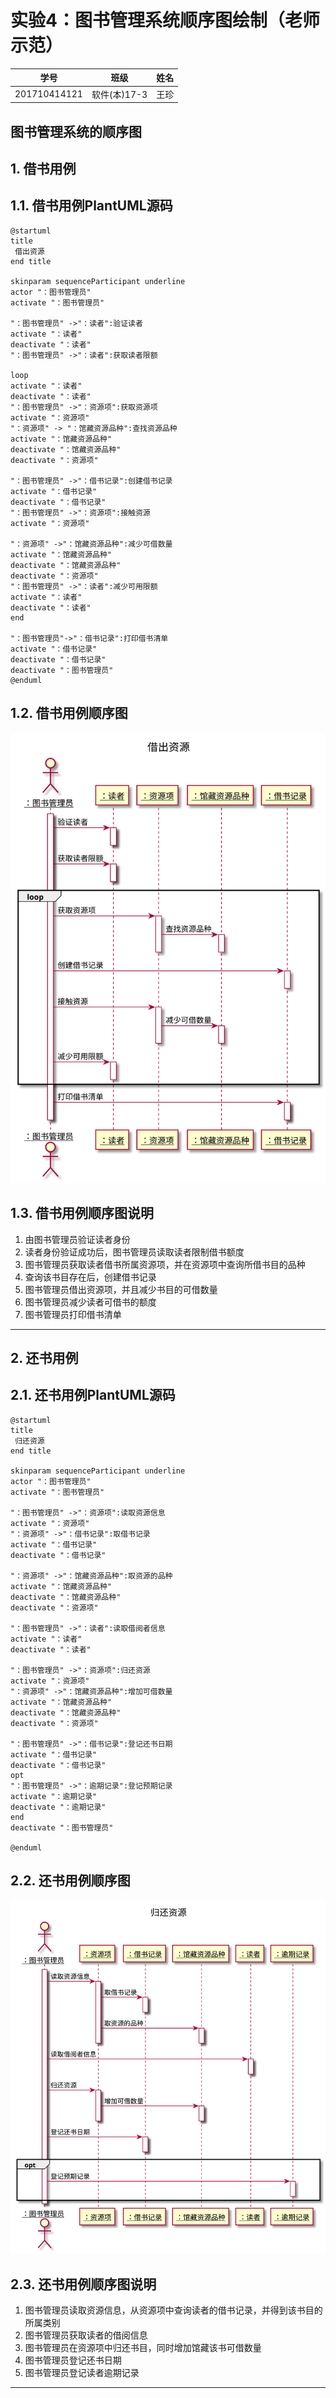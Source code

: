 # 实验4：图书管理系统顺序图绘制（老师示范）
| 学号         | 班级         | 姓名     |       
| ------------ | ------------ | -------- | 
| 201710414121 | 软件(本)17-3 | 王珍 | 

## 图书管理系统的顺序图

## 1. 借书用例
## 1.1. 借书用例PlantUML源码

``` sequence
@startuml
title
 借出资源
end title

skinparam sequenceParticipant underline
actor "：图书管理员"
activate "：图书管理员"

"：图书管理员" ->"：读者":验证读者
activate "：读者"
deactivate "：读者"
"：图书管理员" ->"：读者":获取读者限额

loop
activate "：读者"
deactivate "：读者"
"：图书管理员" ->"：资源项":获取资源项
activate "：资源项"
"：资源项" -> "：馆藏资源品种":查找资源品种
activate "：馆藏资源品种"
deactivate "：馆藏资源品种"
deactivate "：资源项"

"：图书管理员" ->"：借书记录":创建借书记录
activate "：借书记录"
deactivate "：借书记录"
"：图书管理员" ->"：资源项":接触资源
activate "：资源项"

"：资源项" ->"：馆藏资源品种":减少可借数量
activate "：馆藏资源品种"
deactivate "：馆藏资源品种"
deactivate "：资源项"
"：图书管理员" ->"：读者":减少可用限额
activate "：读者"
deactivate "：读者"
end

"：图书管理员"->"：借书记录":打印借书清单
activate "：借书记录"
deactivate "：借书记录"
deactivate "：图书管理员"
@enduml
```

## 1.2. 借书用例顺序图
![class](./img/借出.svg)

## 1.3. 借书用例顺序图说明
1. 由图书管理员验证读者身份
2. 读者身份验证成功后，图书管理员读取读者限制借书额度
3. 图书管理员获取读者借书所属资源项，并在资源项中查询所借书目的品种
4. 查询该书目存在后，创建借书记录
5. 图书管理员借出资源项，并且减少书目的可借数量
6. 图书管理员减少读者可借书的额度
7. 图书管理员打印借书清单

***

## 2. 还书用例
## 2.1. 还书用例PlantUML源码

``` sequence
@startuml
title
 归还资源
end title

skinparam sequenceParticipant underline
actor "：图书管理员"
activate "：图书管理员"

"：图书管理员" ->"：资源项":读取资源信息
activate "：资源项"
"：资源项" ->"：借书记录":取借书记录
activate "：借书记录"
deactivate "：借书记录"

"：资源项" ->"：馆藏资源品种":取资源的品种
activate "：馆藏资源品种"
deactivate "：馆藏资源品种"
deactivate "：资源项"

"：图书管理员" ->"：读者":读取借阅者信息
activate "：读者"
deactivate "：读者"

"：图书管理员" ->"：资源项":归还资源
activate "：资源项"
"：资源项" ->"：馆藏资源品种":增加可借数量
activate "：馆藏资源品种"
deactivate "：馆藏资源品种"
deactivate "：资源项"

"：图书管理员" ->"：借书记录":登记还书日期
activate "：借书记录"
deactivate "：借书记录"
opt
"：图书管理员" ->"：逾期记录":登记预期记录
activate "：逾期记录"
deactivate "：逾期记录"
end
deactivate "：图书管理员"

@enduml
```

## 2.2. 还书用例顺序图
![class](./img/yuqi.svg)

## 2.3. 还书用例顺序图说明
1. 图书管理员读取资源信息，从资源项中查询读者的借书记录，并得到该书目的所属类别
2. 图书管理员获取读者的借阅信息
3. 图书管理员在资源项中归还书目，同时增加馆藏该书可借数量
4. 图书管理员登记还书日期
5. 图书管理员登记读者逾期记录
***